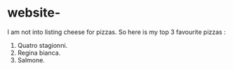 # website-

I am not into listing cheese for pizzas. So here is my top 3 favourite pizzas : 

1. Quatro stagionni.
2. Regina bianca.
3. Salmone. 